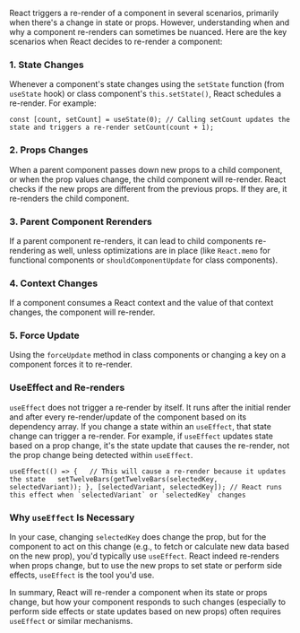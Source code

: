 React triggers a re-render of a component in several scenarios, primarily when there's a change in state or props. However, understanding when and why a component re-renders can sometimes be nuanced. Here are the key scenarios when React decides to re-render a component:

### 1. State Changes

Whenever a component's state changes using the `setState` function (from `useState` hook) or class component's `this.setState()`, React schedules a re-render. For example:

`const [count, setCount] = useState(0); // Calling setCount updates the state and triggers a re-render setCount(count + 1);`

### 2. Props Changes

When a parent component passes down new props to a child component, or when the prop values change, the child component will re-render. React checks if the new props are different from the previous props. If they are, it re-renders the child component.

### 3. Parent Component Rerenders

If a parent component re-renders, it can lead to child components re-rendering as well, unless optimizations are in place (like `React.memo` for functional components or `shouldComponentUpdate` for class components).

### 4. Context Changes

If a component consumes a React context and the value of that context changes, the component will re-render.

### 5. Force Update

Using the `forceUpdate` method in class components or changing a key on a component forces it to re-render.

### UseEffect and Re-renders

`useEffect` does not trigger a re-render by itself. It runs after the initial render and after every re-render/update of the component based on its dependency array. If you change a state within an `useEffect`, that state change can trigger a re-render. For example, if `useEffect` updates state based on a prop change, it's the state update that causes the re-render, not the prop change being detected within `useEffect`.

``useEffect(() => {   // This will cause a re-render because it updates the state   setTwelveBars(getTwelveBars(selectedKey, selectedVariant)); }, [selectedVariant, selectedKey]); // React runs this effect when `selectedVariant` or `selectedKey` changes``

### Why `useEffect` Is Necessary

In your case, changing `selectedKey` does change the prop, but for the component to act on this change (e.g., to fetch or calculate new data based on the new prop), you'd typically use `useEffect`. React indeed re-renders when props change, but to use the new props to set state or perform side effects, `useEffect` is the tool you'd use.

In summary, React will re-render a component when its state or props change, but how your component responds to such changes (especially to perform side effects or state updates based on new props) often requires `useEffect` or similar mechanisms.